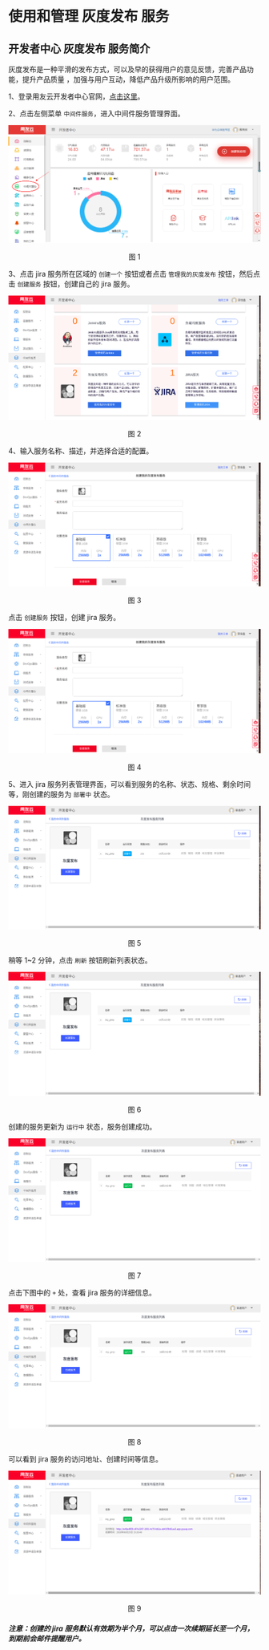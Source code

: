# 使用和管理 灰度发布 服务

## 开发者中心 灰度发布 服务简介 

灰度发布是一种平滑的发布方式，可以及早的获得用户的意见反馈，完善产品功能，提升产品质量 ，加强与用户互动，降低产品升级所影响的用户范围。

1、登录用友云开发者中心官网，[点击这里](https://developer.yonyoucloud.com)。

2、点击左侧菜单 `中间件服务`，进入中间件服务管理界面。
<div align=center>
<img src="/articles/cloud/3-/images/middleware.png"/>
</div>
<p align="center">图 1</p>

3、点击 jira 服务所在区域的 `创建一个` 按钮或者点击 `管理我的灰度发布` 按钮，然后点击 `创建服务` 按钮，创建自己的 jira 服务。
<div align=center>
<img src="/articles/cloud/3-/images/jira_1.png"/>
</div>
<p align="center">图 2</p>

4、输入服务名称、描述，并选择合适的配置。
<div align=center>
<img src="/articles/cloud/3-/images/jira_2.png"/>
</div>
<p align="center">图 3</p>

点击 `创建服务` 按钮，创建 jira 服务。
<div align=center>
<img src="/articles/cloud/3-/images/jira_2.png"/>
</div>
<p align="center">图 4</p>

5、进入 jira 服务列表管理界面，可以看到服务的名称、状态、规格、剩余时间等，刚创建的服务为 `部署中` 状态。
<div align=center>
<img src="/articles/cloud/3-/images/jira_3.png"/>
</div>
<p align="center">图 5</p>

稍等 1~2 分钟，点击 `刷新` 按钮刷新列表状态。
<div align=center>
<img src="/articles/cloud/3-/images/jira_3.png"/>
</div>
<p align="center">图 6</p>

创建的服务更新为 `运行中` 状态，服务创建成功。
<div align=center>
<img src="/articles/cloud/3-/images/jira_4.png"/>
</div>
<p align="center">图 7</p>

点击下图中的 `+` 处，查看 jira 服务的详细信息。
<div align=center>
<img src="/articles/cloud/3-/images/jira_4.png"/>
</div>
<p align="center">图 8</p>

可以看到 jira 服务的访问地址、创建时间等信息。
<div align=center>
<img src="/articles/cloud/3-/images/jira_5.png"/>
</div>
<p align="center">图 9</p>

##### 注意：创建的 jira 服务默认有效期为半个月，可以点击一次续期延长至一个月，到期前会邮件提醒用户。
